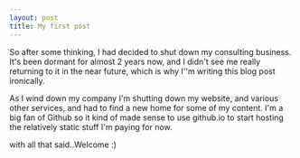 ```yaml
---
layout: post
title: My first post
---
```


So after some thinking, I had decided to shut down my consulting business. It's been dormant for almost 2 years now, and I didn't see me really returning to it in the near future, which is why I''m writing this blog post ironically.

As I wind down my company I'm shutting down my website, and various other services, and had to find a new home for some of my content. I'm a big fan of Github so it kind of made sense to use github.io to start hosting the relatively static stuff I'm paying for now.

with all that said..Welcome :)
